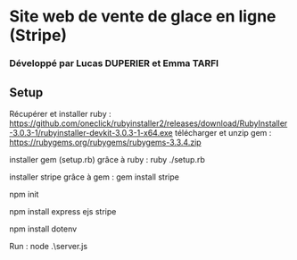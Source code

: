 # Site web de vente de glace en ligne (Stripe)
### Développé par Lucas DUPERIER et Emma TARFI
###
## Setup

Récupérer et installer ruby : https://github.com/oneclick/rubyinstaller2/releases/download/RubyInstaller-3.0.3-1/rubyinstaller-devkit-3.0.3-1-x64.exe
télécharger et unzip gem : https://rubygems.org/rubygems/rubygems-3.3.4.zip

installer gem (setup.rb) grâce à ruby : ruby ./setup.rb

installer stripe grâce à gem : gem install stripe

npm init

npm install express ejs stripe

npm install dotenv

Run : node .\server.js
